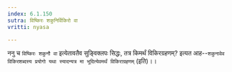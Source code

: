 ```yaml
---
index: 6.1.150
sutra: विष्किरः शकुनिर्विकिरो वा
vritti: nyasa

---
```

ननु च `विष्किरः शकुनौ वा` इत्येतावतैव सुङ्विक्लपः सिद्धः, तत्र किमर्थं विकिरग्रहणम्? इत्यत आह--`शकुनावेव विकिरशब्दस्य प्रयोगो यथा स्यादन्यत्र मा भूदित्येवमर्थं विकिराग्रहणम्` (इति)।।